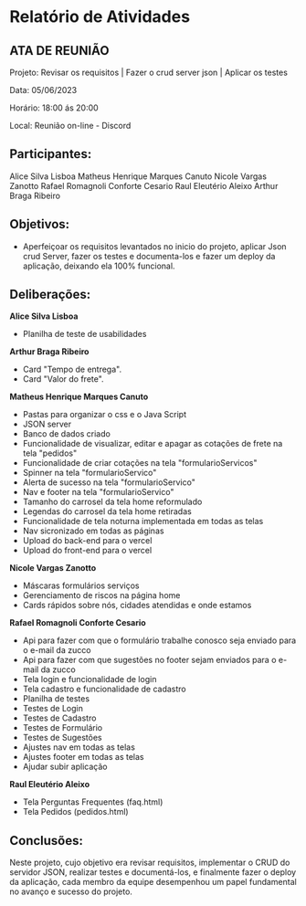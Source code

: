 # Relatório de Atividades


## ATA DE REUNIÃO

Projeto: Revisar os requisitos | Fazer o crud server json | Aplicar os testes

Data: 05/06/2023

Horário: 18:00 ás 20:00

Local: Reunião on-line - Discord

## Participantes:
Alice Silva Lisboa
Matheus Henrique Marques Canuto
Nicole Vargas Zanotto
Rafael Romagnoli Conforte Cesario
Raul Eleutério Aleixo
Arthur Braga Ribeiro

## Objetivos:
- Aperfeiçoar os requisitos levantados no inicio do projeto, aplicar Json crud Server, fazer os testes e documenta-los e fazer um deploy da aplicação, deixando ela 100% funcional.

## Deliberações:

**Alice Silva Lisboa**
 - Planilha de teste de usabilidades

**Arthur Braga Ribeiro**
- Card "Tempo de entrega".
- Card "Valor do frete".

**Matheus Henrique Marques Canuto**
 - Pastas para organizar o css e o Java Script
 - JSON server 
 - Banco de dados criado
 - Funcionalidade de visualizar, editar e apagar as cotações de frete na tela "pedidos"
 - Funcionalidade de criar cotações na tela "formularioServicos"
 - Spinner na tela "formularioServico"
 - Alerta de sucesso na tela "formularioServico"
 - Nav e footer na tela "formularioServico"
 - Tamanho do carrosel da tela home reformulado
 - Legendas do carrosel da tela home retiradas
 - Funcionalidade de tela noturna implementada em todas as telas
 - Nav sicronizado em todas as páginas
 - Upload do back-end para o vercel
 - Upload do front-end para o vercel

**Nicole Vargas Zanotto**
 - Máscaras formulários serviços 
 - Gerenciamento de riscos na página home 
 - Cards rápidos sobre nós, cidades atendidas e onde estamos
   
**Rafael Romagnoli Conforte Cesario**
- Api para fazer com que o formulário trabalhe conosco seja enviado para o e-mail da zucco
- Api para fazer com que sugestões no footer sejam enviados para o e-mail da zucco
- Tela login e funcionalidade de login
- Tela cadastro e funcionalidade de cadastro
- Planilha de testes
- Testes de Login
- Testes de Cadastro
- Testes de Formulário
- Testes de Sugestões
- Ajustes nav em todas as telas
- Ajustes footer em todas as telas
- Ajudar subir aplicação 
  
**Raul Eleutério Aleixo**
- Tela Perguntas Frequentes (faq.html)
- Tela Pedidos (pedidos.html)
  
## Conclusões:
Neste projeto, cujo objetivo era revisar requisitos, implementar o CRUD do servidor JSON, realizar testes e documentá-los, e finalmente fazer o deploy da aplicação, cada membro da equipe desempenhou um papel fundamental no avanço e sucesso do projeto.
